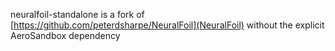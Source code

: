 neuralfoil-standalone is a fork of [https://github.com/peterdsharpe/NeuralFoil](NeuralFoil) without the explicit AeroSandbox dependency
